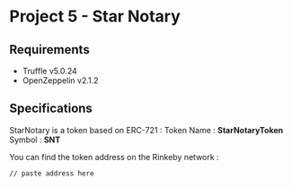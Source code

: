 # Project 5 - Star Notary

## Requirements
- Truffle v5.0.24
- OpenZeppelin v2.1.2

## Specifications
StarNotary is a token based on ERC-721 :
Token Name : **StarNotaryToken**
Symbol : **SNT**

You can find the token address on the Rinkeby network :
```
// paste address here
```